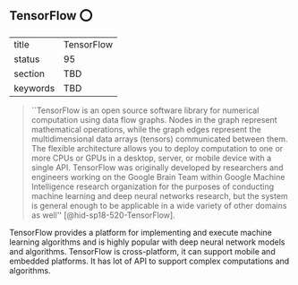 ## TensorFlow :o:


|          |            |
| -------- | ---------- |
| title    | TensorFlow |
| status   | 95         |
| section  | TBD        |
| keywords | TBD        |




> ``TensorFlow is an open source software library for numerical
> computation using data flow graphs. Nodes in the graph represent
> mathematical operations, while the graph edges represent the
> multidimensional data arrays (tensors) communicated between
> them. The flexible architecture allows you to deploy computation to
> one or more CPUs or GPUs in a desktop, server, or mobile device with
> a single API. TensorFlow was originally developed by researchers and
> engineers working on the Google Brain Team within Google Machine
> Intelligence research organization for the purposes of conducting
> machine learning and deep neural networks research, but the system
> is general enough to be applicable in a wide variety of other
> domains as well'' [@hid-sp18-520-TensorFlow].

TensorFlow provides a platform for implementing and execute machine
learning algorithms and is highly popular with deep neural network
models and algorithms. TensorFlow is cross-platform, it can support
mobile and embedded platforms. It has lot of API to support complex
computations and algorithms.
